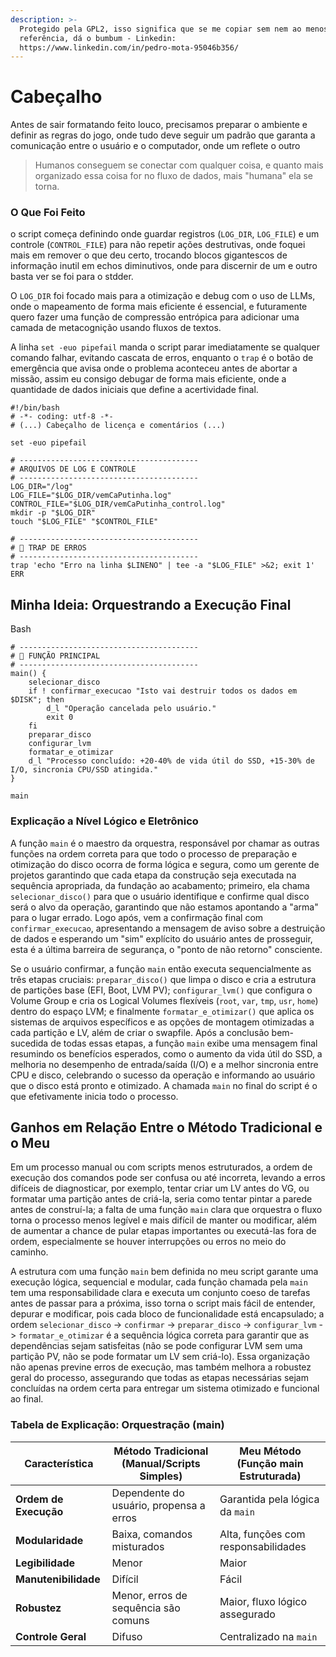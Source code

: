 ```yaml
---
description: >-
  Protegido pela GPL2, isso significa que se me copiar sem nem ao menos me fazer
  referência, dá o bumbum - Linkedin:
  https://www.linkedin.com/in/pedro-mota-95046b356/
---
```


# Cabeçalho

Antes de sair formatando feito louco, precisamos preparar o ambiente e definir as regras do jogo, onde tudo deve seguir um padrão que garanta a comunicação entre o usuário e o computador, onde um reflete o outro&#x20;

> Humanos conseguem se conectar com qualquer coisa, e quanto mais organizado essa coisa for no fluxo de dados, mais "humana" ela se torna.

### O Que Foi Feito

o script começa definindo onde guardar registros (`LOG_DIR`, `LOG_FILE`) e um controle (`CONTROL_FILE`) para não repetir ações destrutivas, onde foquei mais em remover o que deu certo, trocando blocos gigantescos de informação inutil em echos diminutivos, onde para discernir de um e outro basta ver se foi para o stdder.

O `LOG_DIR` foi focado mais para a otimização e debug com o uso de LLMs, onde o mapeamento de forma mais eficiente é essencial, e futuramente quero fazer uma função de compressão entrópica para adicionar uma camada de metacognição usando fluxos de textos.

A linha `set -euo pipefail` manda o script parar imediatamente se qualquer comando falhar, evitando cascata de erros, enquanto o `trap` é o botão de emergência que avisa onde o problema aconteceu antes de abortar a missão, assim eu consigo debugar de forma mais eficiente, onde a quantidade de dados iniciais que define a acertividade final.

```
#!/bin/bash
# -*- coding: utf-8 -*-
# (...) Cabeçalho de licença e comentários (...)

set -euo pipefail

# ----------------------------------------
# ARQUIVOS DE LOG E CONTROLE
# ----------------------------------------
LOG_DIR="/log"
LOG_FILE="$LOG_DIR/vemCaPutinha.log"
CONTROL_FILE="$LOG_DIR/vemCaPutinha_control.log"
mkdir -p "$LOG_DIR"
touch "$LOG_FILE" "$CONTROL_FILE"

# ----------------------------------------
# 🚨 TRAP DE ERROS
# ----------------------------------------
trap 'echo "Erro na linha $LINENO" | tee -a "$LOG_FILE" >&2; exit 1' ERR
```



###

## Minha Ideia: Orquestrando a Execução Final

Bash

```
# ----------------------------------------
# 🧠 FUNÇÃO PRINCIPAL
# ----------------------------------------
main() {
    selecionar_disco
    if ! confirmar_execucao "Isto vai destruir todos os dados em $DISK"; then
        d_l "Operação cancelada pelo usuário."
        exit 0
    fi
    preparar_disco
    configurar_lvm
    formatar_e_otimizar
    d_l "Processo concluído: +20-40% de vida útil do SSD, +15-30% de I/O, sincronia CPU/SSD atingida."
}

main
```

### Explicação a Nível Lógico e Eletrônico

A função `main` é o maestro da orquestra, responsável por chamar as outras funções na ordem correta para que todo o processo de preparação e otimização do disco ocorra de forma lógica e segura, como um gerente de projetos garantindo que cada etapa da construção seja executada na sequência apropriada, da fundação ao acabamento; primeiro, ela chama `selecionar_disco()` para que o usuário identifique e confirme qual disco será o alvo da operação, garantindo que não estamos apontando a "arma" para o lugar errado. Logo após, vem a confirmação final com `confirmar_execucao`, apresentando a mensagem de aviso sobre a destruição de dados e esperando um "sim" explícito do usuário antes de prosseguir, esta é a última barreira de segurança, o "ponto de não retorno" consciente.

Se o usuário confirmar, a função `main` então executa sequencialmente as três etapas cruciais: `preparar_disco()` que limpa o disco e cria a estrutura de partições base (EFI, Boot, LVM PV); `configurar_lvm()` que configura o Volume Group e cria os Logical Volumes flexíveis (`root`, `var`, `tmp`, `usr`, `home`) dentro do espaço LVM; e finalmente `formatar_e_otimizar()` que aplica os sistemas de arquivos específicos e as opções de montagem otimizadas a cada partição e LV, além de criar o swapfile. Após a conclusão bem-sucedida de todas essas etapas, a função `main` exibe uma mensagem final resumindo os benefícios esperados, como o aumento da vida útil do SSD, a melhoria no desempenho de entrada/saída (I/O) e a melhor sincronia entre CPU e disco, celebrando o sucesso da operação e informando ao usuário que o disco está pronto e otimizado. A chamada `main` no final do script é o que efetivamente inicia todo o processo.

## Ganhos em Relação Entre o Método Tradicional e o Meu

Em um processo manual ou com scripts menos estruturados, a ordem de execução dos comandos pode ser confusa ou até incorreta, levando a erros difíceis de diagnosticar, por exemplo, tentar criar um LV antes do VG, ou formatar uma partição antes de criá-la, seria como tentar pintar a parede antes de construí-la; a falta de uma função `main` clara que orquestra o fluxo torna o processo menos legível e mais difícil de manter ou modificar, além de aumentar a chance de pular etapas importantes ou executá-las fora de ordem, especialmente se houver interrupções ou erros no meio do caminho.

A estrutura com uma função `main` bem definida no meu script garante uma execução lógica, sequencial e modular, cada função chamada pela `main` tem uma responsabilidade clara e executa um conjunto coeso de tarefas antes de passar para a próxima, isso torna o script mais fácil de entender, depurar e modificar, pois cada bloco de funcionalidade está encapsulado; a ordem `selecionar_disco` -> `confirmar` -> `preparar_disco` -> `configurar_lvm` -> `formatar_e_otimizar` é a sequência lógica correta para garantir que as dependências sejam satisfeitas (não se pode configurar LVM sem uma partição PV, não se pode formatar um LV sem criá-lo). Essa organização não apenas previne erros de execução, mas também melhora a robustez geral do processo, assegurando que todas as etapas necessárias sejam concluídas na ordem certa para entregar um sistema otimizado e funcional ao final.

### Tabela de Explicação: Orquestração (main)

| **Característica**    | **Método Tradicional (Manual/Scripts Simples)** | **Meu Método (Função main Estruturada)** |
| --------------------- | ----------------------------------------------- | ---------------------------------------- |
| **Ordem de Execução** | Dependente do usuário, propensa a erros         | Garantida pela lógica da `main`          |
| **Modularidade**      | Baixa, comandos misturados                      | Alta, funções com responsabilidades      |
| **Legibilidade**      | Menor                                           | Maior                                    |
| **Manutenibilidade**  | Difícil                                         | Fácil                                    |
| **Robustez**          | Menor, erros de sequência são comuns            | Maior, fluxo lógico assegurado           |
| **Controle Geral**    | Difuso                                          | Centralizado na `main`                   |
